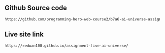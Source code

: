 ## Github Source code
```diff
https://github.com/programming-hero-web-course2/b7a6-ai-universe-assignment-redwan100
```
## Live site link
```
https://redwan100.github.io/assignment-five-ai-universe/
```
